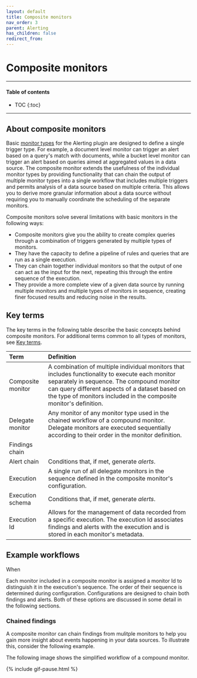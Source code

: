 ```yaml
---
layout: default
title: Composite monitors
nav_order: 3
parent: Alerting
has_children: false
redirect_from:
---
```


# Composite monitors

---

#### Table of contents
- TOC
{:toc}

---

## About composite monitors

Basic [monitor types]({{site.url}}{{site.baseurl}}/observing-your-data/alerting/monitors/#monitor-types) for the Alerting plugin are designed to define a single trigger type. For example, a document level monitor can trigger an alert based on a query's match with documents, while a bucket level monitor can trigger an alert based on queries aimed at aggregated values in a data source. The composite monitor extends the usefulness of the individual monitor types by providing functionality that can chain the output of multiple monitor types into a single workflow that includes multiple triggers and permits analysis of a data source based on multiple criteria. This allows you to derive more granular information about a data source without requiring you to manually coordinate the scheduling of the separate monitors.

Composite monitors solve several limitations with basic monitors in the following ways:

* Composite monitors give you the ability to create complex queries through a combination of triggers generated by multiple types of monitors.
* They have the capacity to define a pipeline of rules and queries that are run as a single execution.
* They can chain together individual monitors so that the output of one can act as the input for the next, repeating this through the entire sequence of the execution.
* They provide a more complete view of a given data source by running multiple monitors and multiple types of monitors in sequence, creating finer focused results and reducing noise in the results.

## Key terms

The key terms in the following table describe the basic concepts behind composite monitors. For additional terms common to all types of monitors, see [Key terms]({{site.url}}{{site.baseurl}}/observing-your-data/alerting/monitors/#key-terms).

| Term | Definition |
| :--- | :--- |
| Composite monitor | A combination of multiple individual monitors that includes functionality to execute each monitor separately in sequence. The compound monitor can query different aspects of a dataset based on the type of monitors included in the composite monitor's definition.  |
| Delegate monitor | Any monitor of any monitor type used in the chained workflow of a compound monitor. Delegate monitors are executed sequentially according to their order in the monitor definition. |
| Findings chain | 
| Alert chain | Conditions that, if met, generate *alerts*. |
| Execution | A single run of all delegate monitors in the sequence defined in the composite monitor's configuration. |
| Execution schema | Conditions that, if met, generate *alerts*. |
| Execution Id | Allows for the management of data recorded from a specific execution. The execution Id associates findings and alerts with the execution and is stored in each monitor's metadata. |

## Example workflows

When 

Each monitor included in a composite monitor is assigned a monitor Id to distinguish it in the execution's sequence. The order of their sequence is determined during configuration. Configurations   are designed to chain both findings and alerts. Both of these options are discussed in some detail in the following sections.

### Chained findings

A composite monitor can chain findings from mulitple monitors to help you gain more insight about events happening in your data sources. To illustrate this, consider the following example. 

The following image shows the simplified workflow of a compound monitor.

{% include gif-pause.html %}

